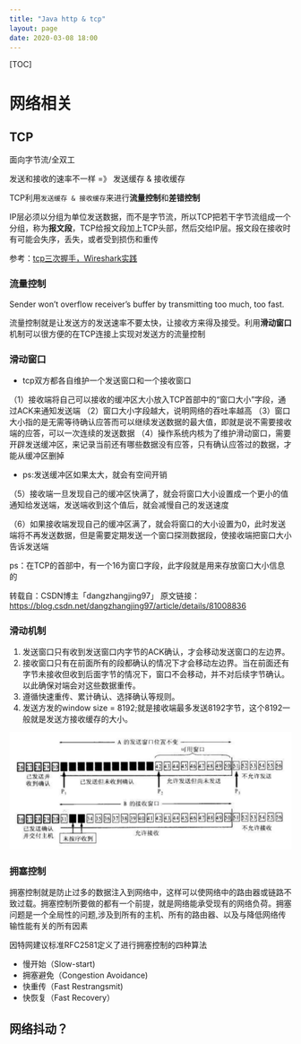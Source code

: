 ```yaml
---
title: "Java http & tcp"
layout: page
date: 2020-03-08 18:00
---
```


[TOC]

# 网络相关

## TCP

面向字节流/全双工

发送和接收的速率不一样 =》 发送缓存 & 接收缓存

TCP利用`发送缓存 & 接收缓存`来进行**流量控制**和**差错控制**

IP层必须以分组为单位发送数据，而不是字节流，所以TCP把若干字节流组成一个分组，称为**报文段**，TCP给报文段加上TCP头部，然后交给IP层。报文段在接收时有可能会失序，丢失，或者受到损伤和重传

参考：<a href="https://blog.csdn.net/qq_26437925/article/details/52100293" target="_blank">tcp三次握手，Wireshark实践</a>

### 流量控制

Sender won’t overflow receiver’s buffer by transmitting too much, too fast.

流量控制就是让发送方的发送速率不要太快，让接收方来得及接受。利用**滑动窗口**机制可以很方便的在TCP连接上实现对发送方的流量控制

### 滑动窗口

* tcp双方都各自维护一个发送窗口和一个接收窗口

（1）接收端将自己可以接收的缓冲区大小放入TCP首部中的“窗口大小”字段，通过ACK来通知发送端
（2）窗口大小字段越大，说明网络的吞吐率越高
（3）窗口大小指的是无需等待确认应答而可以继续发送数据的最大值，即就是说不需要接收端的应答，可以一次连续的发送数据
（4）操作系统内核为了维护滑动窗口，需要开辟发送缓冲区，来记录当前还有哪些数据没有应答，只有确认应答过的数据，才能从缓冲区删掉

* ps:发送缓冲区如果太大，就会有空间开销

（5）接收端一旦发现自己的缓冲区快满了，就会将窗口大小设置成一个更小的值通知给发送端，发送端收到这个值后，就会减慢自己的发送速度

（6）如果接收端发现自己的缓冲区满了，就会将窗口的大小设置为0，此时发送端将不再发送数据，但是需要定期发送一个窗口探测数据段，使接收端把窗口大小告诉发送端

ps：在TCP的首部中，有一个16为窗口字段，此字段就是用来存放窗口大小信息的

转载自：CSDN博主「dangzhangjing97」
原文链接：<a href="https://blog.csdn.net/dangzhangjing97/article/details/81008836">https://blog.csdn.net/dangzhangjing97/article/details/81008836</a>

### 滑动机制

1. 发送窗口只有收到发送窗口内字节的ACK确认，才会移动发送窗口的左边界。
2. 接收窗口只有在前面所有的段都确认的情况下才会移动左边界。当在前面还有字节未接收但收到后面字节的情况下，窗口不会移动，并不对后续字节确认。以此确保对端会对这些数据重传。
3. 遵循快速重传、累计确认、选择确认等规则。
4. 发送方发的window size = 8192;就是接收端最多发送8192字节，这个8192一般就是发送方接收缓存的大小。

![](../../content/java_io_net/imgs/slide_window.png)

### 拥塞控制

拥塞控制就是防止过多的数据注入到网络中，这样可以使网络中的路由器或链路不致过载。拥塞控制所要做的都有一个前提，就是网络能承受现有的网络负荷。拥塞问题是一个全局性的问题,涉及到所有的主机、所有的路由器、以及与降低网络传输性能有关的所有因素

因特网建议标准RFC2581定义了进行拥塞控制的四种算法

* 慢开始（Slow-start)
* 拥塞避免（Congestion Avoidance)
* 快重传（Fast Restrangsmit)
* 快恢复（Fast Recovery）

## 网络抖动？

